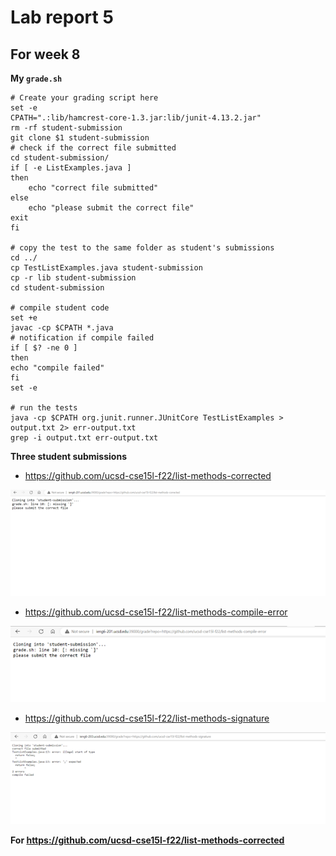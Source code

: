 # Lab report 5 #
## For week 8 ##

**My ```grade.sh```**

```
# Create your grading script here
set -e
CPATH=".:lib/hamcrest-core-1.3.jar:lib/junit-4.13.2.jar"
rm -rf student-submission
git clone $1 student-submission
# check if the correct file submitted
cd student-submission/
if [ -e ListExamples.java ]
then 
    echo "correct file submitted"
else 
    echo "please submit the correct file"
exit 
fi

# copy the test to the same folder as student's submissions
cd ../
cp TestListExamples.java student-submission
cp -r lib student-submission
cd student-submission

# compile student code
set +e
javac -cp $CPATH *.java
# notification if compile failed
if [ $? -ne 0 ]
then
echo "compile failed"
fi
set -e

# run the tests
java -cp $CPATH org.junit.runner.JUnitCore TestListExamples > output.txt 2> err-output.txt 
grep -i output.txt err-output.txt

```

**Three student submissions**

* https://github.com/ucsd-cse15l-f22/list-methods-corrected

![Image](Lab7.1.png)

* https://github.com/ucsd-cse15l-f22/list-methods-compile-error

![Image](Lab7.2.png)

* https://github.com/ucsd-cse15l-f22/list-methods-signature

![Image](Lab7.3.png)

**For https://github.com/ucsd-cse15l-f22/list-methods-corrected**

